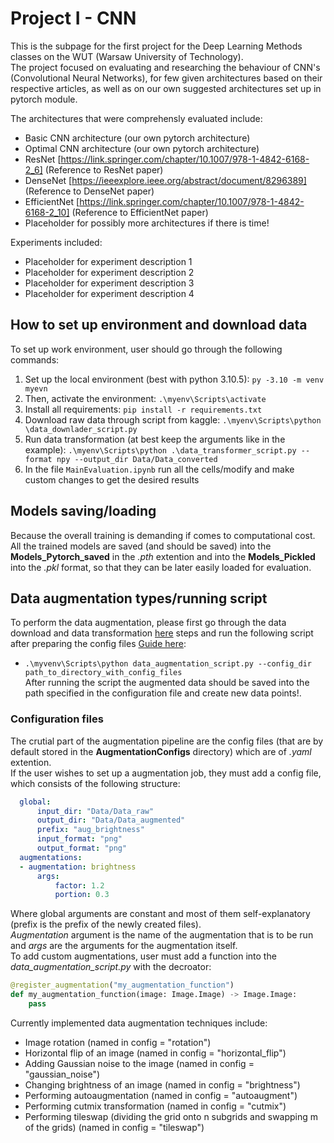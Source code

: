 # Project I - CNN

This is the subpage for the first project for the Deep Learning Methods classes on the WUT (Warsaw University of Technology).  
The project focused on evaluating and researching the behaviour of CNN's (Convolutional Neural Networks), for few given architectures
based on their respective articles, as well as on our own suggested architectures set up in pytorch module.  

The architectures that were comprehensly evaluated include:
- Basic CNN architecture (our own pytorch architecture)
- Optimal CNN architecture (our own pytorch architecture)
- ResNet [https://link.springer.com/chapter/10.1007/978-1-4842-6168-2_6] (Reference to ResNet paper)  
- DenseNet [https://ieeexplore.ieee.org/abstract/document/8296389] (Reference to DenseNet paper)  
- EfficientNet [https://link.springer.com/chapter/10.1007/978-1-4842-6168-2_10] (Reference to EfficientNet paper)  
- Placeholder for possibly more architectures if there is time!  

Experiments included:
- Placeholder for experiment description 1  
- Placeholder for experiment description 2  
- Placeholder for experiment description 3  
- Placeholder for experiment description 4  

## How to set up environment and download data
To set up work environment, user should go through the following commands:  
 1. Set up the local environment (best with python 3.10.5): `py -3.10 -m venv myevn`    
 2. Then, activate the environment: `.\myenv\Scripts\activate`  
 3. Install all requirements: `pip install -r requirements.txt`
 4. Download raw data through script from kaggle: `.\myenv\Scripts\python \data_downlader_script.py` 
 5. Run data transformation (at best keep the arguments like in the example): `.\myenv\Scripts\python .\data_transformer_script.py --format npy --output_dir Data/Data_converted`
 6. In the file `MainEvaluation.ipynb` run all the cells/modify and make custom changes to get the desired results

 ## Models saving/loading
 Because the overall training is demanding if comes to computational cost. All the trained models are saved (and should be saved) into the **Models_Pytorch_saved** in the *.pth* extention
 and into the **Models_Pickled** into the *.pkl* format, so that they can be later easily loaded for evaluation.

 ## Data augmentation types/running script
 To perform the data augmentation, please first go through the data download and data transformation [here](#how-to-set-up-environment-and-download-data) steps and 
 run the following script after preparing the config files [Guide here](#configuration-files):
  - `.\myvenv\Scripts\python data_augmentation_script.py --config_dir path_to_directory_with_config_files`  
  After running the script the augmented data should be saved into the path specified in the configuration file and create new data points!.  

  ### Configuration files
  The crutial part of the augmentation pipeline are the config files (that are by default stored in the **AugmentationConfigs** directory) which are of *.yaml* extention.  
  If the user wishes to set up a augmentation job, they must add a config file, which consists of the following structure:
  ```yaml
    global:
        input_dir: "Data/Data_raw"
        output_dir: "Data/Data_augmented"
        prefix: "aug_brightness"
        input_format: "png"
        output_format: "png"
    augmentations:
    - augmentation: brightness
        args:
            factor: 1.2
            portion: 0.3
```
Where global arguments are constant and most of them self-explanatory (prefix is the prefix of the newly created files).  
*Augmentation* argument is the name of the augmentation that is to be run and *args* are the arguments for the augmentation itself.  
To add custom augmentations, user must add a function into the *data_augmentation_script.py* with the decroator:  
```python
@register_augmentation("my_augmentation_function")
def my_augmentation_function(image: Image.Image) -> Image.Image:
    pass
```  

Currently implemented data augmentation techniques include:
 - Image rotation (named in config = "rotation")  
 - Horizontal flip of an image (named in config = "horizontal_flip")  
 - Adding Gaussian noise to the image (named in config = "gaussian_noise")  
 - Changing brightness of an image (named in config = "brightness")
 - Performing autoaugmentation (named in config = "autoaugment")  
 - Performing cutmix transformation (named in config = "cutmix")
 - Performing tileswap (dividing the grid onto n subgrids and swapping m of the grids) (named in config = "tileswap")

 